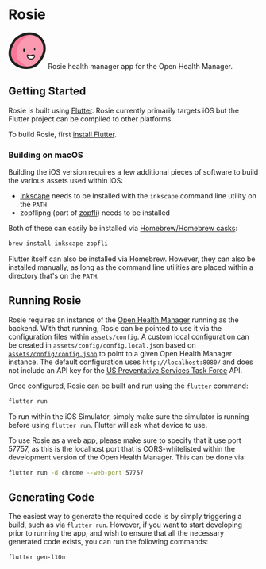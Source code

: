# Rosie

![Rosie, the Rosie mascot](assets/pdm_comic_avatar.png)
Rosie health manager app for the Open Health Manager.

## Getting Started

Rosie is built using [Flutter](https://flutter.dev/). Rosie currently primarily
targets iOS but the Flutter project can be compiled to other platforms.

To build Rosie, first [install
Flutter](https://docs.flutter.dev/get-started/install).

### Building on macOS

Building the iOS version requires a few additional pieces of software to build
the various assets used within iOS:

- [Inkscape](https://inkscape.org/) needs to be installed with the `inkscape`
  command line utility on the `PATH`
- zopflipng (part of [zopfli](https://github.com/google/zopfli)) needs to be
  installed

Both of these can easily be installed via [Homebrew/Homebrew casks](https://brew.sh/):

```sh
brew install inkscape zopfli
```

Flutter itself can also be installed via Homebrew. However, they can also be
installed manually, as long as the command line utilities are placed within a
directory that's on the `PATH`.

## Running Rosie

Rosie requires an instance of the [Open Health
Manager](https://github.com/Open-Health-Manager/open-health-manager) running as
the backend. With that running, Rosie can be pointed to use it via the
configuration files within `assets/config`. A custom local configuration can be
created in `assets/config/config.local.json` based on
[`assets/config/config.json`](assets/config/config.json) to point to a given
Open Health Manager instance. The default configuration uses
`http://localhost:8080/` and does not include an API key for the [US
Preventative Services Task
Force](https://www.uspreventiveservicestaskforce.org/uspstf/) API.

Once configured, Rosie can be built and run using the `flutter` command:

```sh
flutter run
```

To run within the iOS Simulator, simply make sure the simulator is running
before using `flutter run`. Flutter will ask what device to use.

To use Rosie as a web app, please make sure to specify that it use port 57757,
as this is the localhost port that is CORS-whitelisted within the development
version of the Open Health Manager. This can be done via:

```sh
flutter run -d chrome --web-port 57757
```

## Generating Code

The easiest way to generate the required code is by simply triggering a build,
such as via `flutter run`. However, if you want to start developing prior to
running the app, and wish to ensure that all the necessary generated code
exists, you can run the following commands:

```sh
flutter gen-l10n
```